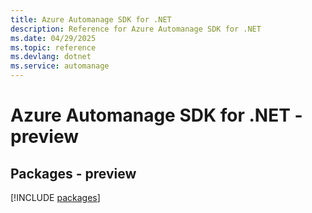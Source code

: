 ```yaml
---
title: Azure Automanage SDK for .NET
description: Reference for Azure Automanage SDK for .NET
ms.date: 04/29/2025
ms.topic: reference
ms.devlang: dotnet
ms.service: automanage
---
```

# Azure Automanage SDK for .NET - preview
## Packages - preview
[!INCLUDE [packages](automanage-index.md)]